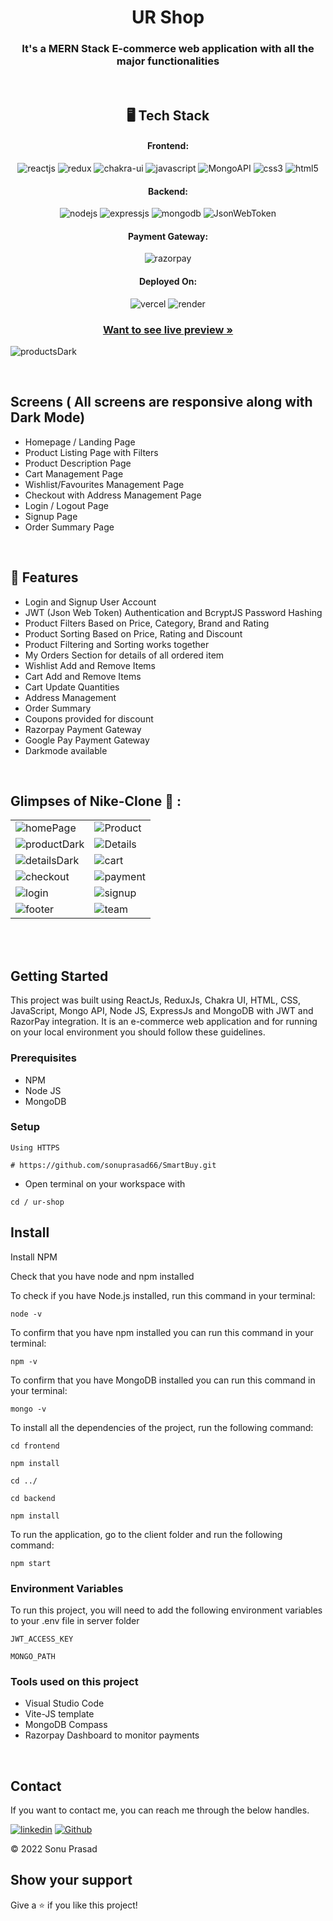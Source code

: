 <h1 align="center">UR Shop</h1>

<h3 align="center">It's a MERN Stack E-commerce web application with all the major functionalities</h3>

<br />

<h2 align="center">🖥️ Tech Stack</h2>


<h4 align="center">Frontend:</h4>

<p align="center">
  <img src="https://img.shields.io/badge/React-20232A?style=for-the-badge&logo=react&logoColor=61DAFB" alt="reactjs" />
  <img src="https://img.shields.io/badge/Redux-593D88?style=for-the-badge&logo=redux&logoColor=white" alt="redux" />
  <img src="https://img.shields.io/badge/Chakra%20UI-3bc7bd?style=for-the-badge&logo=chakraui&logoColor=white" alt="chakra-ui" />
  <img src="https://img.shields.io/badge/JavaScript-323330?style=for-the-badge&logo=javascript&logoColor=F7DF1E" alt="javascript" />
  <img src="https://img.shields.io/badge/Mongo_API-02303A?style=for-the-badge&logo=react-router&logoColor=white" alt="MongoAPI" />
  <img src="https://img.shields.io/badge/CSS3-1572B6?style=for-the-badge&logo=css3&logoColor=white" alt="css3" />
  <img src="https://img.shields.io/badge/HTML5-E34F26?style=for-the-badge&logo=html5&logoColor=white" alt="html5" />
</p>


<h4 align="center">Backend:</h4>

<p align="center">
  <img src="https://img.shields.io/badge/Node.js-339933?style=for-the-badge&logo=nodedotjs&logoColor=white" alt="nodejs" />
  <img src="https://img.shields.io/badge/Express.js-000000?style=for-the-badge&logo=express&logoColor=white" alt="expressjs" />
  <img src="https://img.shields.io/badge/MongoDB-4EA94B?style=for-the-badge&logo=mongodb&logoColor=white" alt="mongodb" />
  <img src="https://img.shields.io/badge/JWT-000000?style=for-the-badge&logo=JSON%20web%20tokens&logoColor=white" alt="JsonWebToken" />
</p>


<h4 align="center">Payment Gateway:</h4>

<p align="center">
  <img src="https://img.shields.io/badge/Razorpay-02042B?style=for-the-badge&logo=razorpay&logoColor=3395FF" alt="razorpay" />
</p>


<h4 align="center">Deployed On:</h4>

<p align="center">
  <img src="https://img.shields.io/badge/Netlify-00C7B7?style=for-the-badge&logo=netlify&logoColor=white" alt="vercel" />
  <img src="https://img.shields.io/badge/Render-430098?style=for-the-badge&logo=heroku&logoColor=white" alt="render" />
</p>



<h3 align="center"><a href="https://ur-shop-seven.vercel.app/"><strong>Want to see live preview »</strong></a></h3>




![productsDark](https://user-images.githubusercontent.com/101389401/219954115-6567bd89-10e0-471a-9d4c-e236523e883b.png)

<!--- Nike Clone is MERN Stack e-commerce web application that allows you to buy shoes & clothes online with payment gateway integration. It has a variety of categories, just visit the product listing page and you will see all the products, apply filters as per your need and in just a few clicks you can buy any products from the website. This project is just for educational purpose -->




<br />

## Screens ( All screens are responsive along with Dark Mode)
- Homepage / Landing Page
- Product Listing Page with Filters
- Product Description Page
- Cart Management Page
- Wishlist/Favourites Management Page
- Checkout with Address Management Page
- Login / Logout Page
- Signup Page
- Order Summary Page


<br />


## 🚀 Features
- Login and Signup User Account
- JWT (Json Web Token) Authentication and BcryptJS Password Hashing 
- Product Filters Based on Price, Category, Brand and Rating
- Product Sorting Based on Price, Rating and Discount
- Product Filtering and Sorting works together 
- My Orders Section for details of all ordered item
- Wishlist Add and Remove Items
- Cart Add and Remove Items 
- Cart Update Quantities 
- Address Management
- Order Summary
- Coupons provided for discount
- Razorpay Payment Gateway
- Google Pay Payment Gateway
- Darkmode available

<br />

## Glimpses of Nike-Clone 🙈 :


 <table>
  <tr>
    <td><img src="https://user-images.githubusercontent.com/101389401/219953501-85e07783-1aac-4119-bfa3-40370d5f785a.png" alt="homePage" /></td>
    <td><img src="https://user-images.githubusercontent.com/101389401/219954405-3a270910-f538-42ce-8188-412df202e305.png" alt="Product" /></td>
  </tr>
  <tr>
    <td><img src="https://user-images.githubusercontent.com/101389401/219954115-6567bd89-10e0-471a-9d4c-e236523e883b.png" alt="productDark" /></td>
    <td><img src="https://user-images.githubusercontent.com/101389401/219954622-abf957ae-63e3-4ac1-8056-8c6f3e23c8a5.png" alt="Details" /></td>
  </tr>
    <td><img src="https://user-images.githubusercontent.com/101389401/219954651-03897359-75c5-4b74-b8bf-f520c41f982a.png" alt="detailsDark" /></td>
    <td><img src="https://user-images.githubusercontent.com/101389401/219954652-b00a01d4-4f51-4071-a838-195092f75434.png" alt="cart" /></td>
  </tr>
   <tr>
    <td><img src="https://user-images.githubusercontent.com/101389401/219954676-4c7b9c50-c5a5-43aa-9838-53998ce773a5.png" alt="checkout" /></td>
    <td><img src="https://user-images.githubusercontent.com/101389401/219954681-b5ac53d3-d0c7-4e12-bcce-17a17ca58fe4.png" alt="payment" /></td>
  </tr>
  <tr>
    <td><img src="https://user-images.githubusercontent.com/101389401/219954708-6aed7a5f-0879-42e0-9c98-c9e62bd62122.png" alt="login" /></td>
    <td><img src="https://user-images.githubusercontent.com/101389401/219954713-4f49c339-5e43-4511-9fe7-e68fb2c5d792.png" alt="signup" /></td>
  </tr>
    <td><img src="https://user-images.githubusercontent.com/101389401/233852984-232dcdfe-1501-4d48-95c8-7c035ec505d7.png" alt="footer" /></td>
    <td><img src="https://user-images.githubusercontent.com/101389401/219954753-6c7cbb53-51b9-4f85-8a0e-5a203a677889.png" alt="team" /></td>
  </tr>
 
</table> 

<br />

<br />


## Getting Started

This project was built using ReactJs, ReduxJs, Chakra UI, HTML, CSS, JavaScript, Mongo API, Node JS, ExpressJs and MongoDB with JWT and RazorPay integration. It is an e-commerce web application and for running on your local environment you should follow these guidelines.


### Prerequisites

- NPM
- Node JS
- MongoDB

### Setup


```
Using HTTPS

# https://github.com/sonuprasad66/SmartBuy.git
```

+ Open terminal on your workspace with

```
cd / ur-shop
```


## Install

Install NPM

Check that you have node and npm installed

To check if you have Node.js installed, run this command in your terminal:


```
node -v
```

To confirm that you have npm installed you can run this command in your terminal:


```
npm -v
```

To confirm that you have MongoDB installed you can run this command in your terminal:


```
mongo -v
```


To install all the dependencies of the project, run the following command:


```
cd frontend

npm install

cd ../

cd backend

npm install
```


To run the application, go to the client folder and run the following command:

```
npm start
```

### Environment Variables

To run this project, you will need to add the following environment variables to your .env file in server folder

`JWT_ACCESS_KEY`

`MONGO_PATH`


### Tools used on this project

- Visual Studio Code
- Vite-JS template
- MongoDB Compass
- Razorpay Dashboard to monitor payments

<br />



## Contact

If you want to contact me, you can reach me through the below handles.

 [![linkedin](https://img.shields.io/badge/sonuprasad66-0077B5?style=for-the-badge&logo=linkedin&logoColor=white)](https://www.linkedin.com/in/sonuprasad66/)
[![Github](https://img.shields.io/badge/sonuprasad66-20232A?style=for-the-badge&logo=Github&logoColor=white)](https://github.com/sonuprasad66/)



© 2022 Sonu Prasad



## Show your support

Give a ⭐️ if you like this project!
